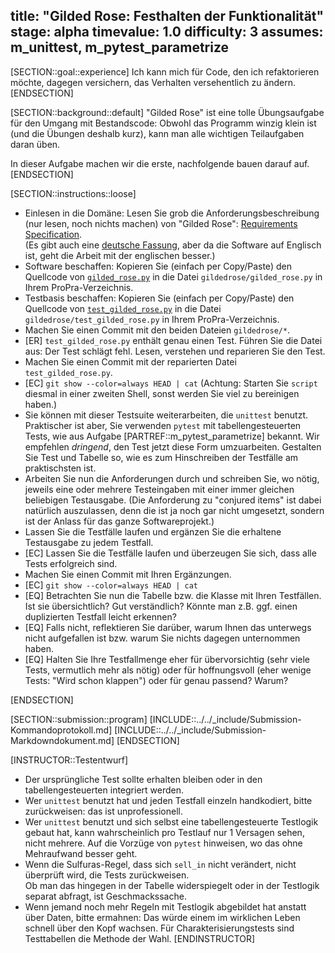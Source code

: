 title: "Gilded Rose: Festhalten der Funktionalität"
stage: alpha
timevalue: 1.0
difficulty: 3
assumes: m_unittest, m_pytest_parametrize
---
[SECTION::goal::experience]
Ich kann mich für Code, den ich refaktorieren möchte, dagegen versichern,
das Verhalten versehentlich zu ändern.
[ENDSECTION]

[SECTION::background::default]
"Gilded Rose" ist eine tolle Übungsaufgabe für den Umgang mit Bestandscode:
Obwohl das Programm winzig klein ist (und die Übungen deshalb kurz), kann man
alle wichtigen Teilaufgaben daran üben.

In dieser Aufgabe machen wir die erste, nachfolgende bauen darauf auf.
[ENDSECTION]


[SECTION::instructions::loose]

- Einlesen in die Domäne:
  Lesen Sie grob die Anforderungsbeschreibung (nur lesen, noch nichts machen) von
  "Gilded Rose": 
  [Requirements Specification](https://github.com/emilybache/GildedRose-Refactoring-Kata/blob/main/GildedRoseRequirements.md).  
  (Es gibt auch eine 
  [deutsche Fassung](https://github.com/emilybache/GildedRose-Refactoring-Kata/blob/main/GildedRoseRequirements_de.md),
  aber da die Software auf Englisch ist, geht die Arbeit mit der englischen besser.)
- Software beschaffen:
  Kopieren Sie (einfach per Copy/Paste) den Quellcode von 
  [`gilded_rose.py`](https://github.com/emilybache/GildedRose-Refactoring-Kata/blob/main/python/gilded_rose.py)
  in die Datei `gildedrose/gilded_rose.py` in Ihrem ProPra-Verzeichnis.
- Testbasis beschaffen:
  Kopieren Sie (einfach per Copy/Paste) den Quellcode von 
  [`test_gilded_rose.py`](https://github.com/emilybache/GildedRose-Refactoring-Kata/blob/main/python/test_gilded_rose.py)
  in die Datei `gildedrose/test_gilded_rose.py` in Ihrem ProPra-Verzeichnis.
- Machen Sie einen Commit mit den beiden Dateien `gildedrose/*`.
- [ER] `test_gilded_rose.py` enthält genau einen Test.
  Führen Sie die Datei aus: Der Test schlägt fehl.
  Lesen, verstehen und reparieren Sie den Test.
- Machen Sie einen Commit mit der reparierten Datei `test_gilded_rose.py`.
- [EC] `git show --color=always HEAD | cat`
  (Achtung: Starten Sie `script` diesmal in einer zweiten Shell, sonst werden Sie viel zu
  bereinigen haben.)
- Sie können mit dieser Testsuite weiterarbeiten, die `unittest` benutzt.
  Praktischer ist aber, Sie verwenden `pytest` mit tabellengesteuerten Tests,
  wie aus Aufgabe [PARTREF::m_pytest_parametrize] bekannt.
  Wir empfehlen _dringend_, den Test jetzt diese Form umzuarbeiten.
  Gestalten Sie Test und Tabelle so, wie es zum Hinschreiben der Testfälle am praktischsten ist.
- Arbeiten Sie nun die Anforderungen durch und schreiben Sie, wo nötig, jeweils
  eine oder mehrere Testeingaben mit einer immer gleichen beliebigen Testausgabe.
  (Die Anforderung zu "conjured items" ist dabei natürlich auszulassen, denn die ist ja noch
  gar nicht umgesetzt, sondern ist der Anlass für das ganze Softwareprojekt.)
- Lassen Sie die Testfälle laufen und ergänzen Sie die erhaltene Testausgabe zu jedem Testfall.
- [EC] Lassen Sie die Testfälle laufen und überzeugen Sie sich, dass alle Tests erfolgreich sind.
- Machen Sie einen Commit mit Ihren Ergänzungen.
- [EC] `git show --color=always HEAD | cat`
- [EQ] Betrachten Sie nun die Tabelle bzw. die Klasse mit Ihren Testfällen.
  Ist sie übersichtlich? Gut verständlich? 
  Könnte man z.B. ggf. einen duplizierten Testfall leicht erkennen?
- [EQ] Falls nicht, reflektieren Sie darüber, warum Ihnen das unterwegs nicht aufgefallen ist
  bzw. warum Sie nichts dagegen unternommen haben.
- [EQ] Halten Sie Ihre Testfallmenge eher für 
  übervorsichtig (sehr viele Tests, vermutlich mehr als nötig) oder für
  hoffnungsvoll (eher wenige Tests: "Wird schon klappen") oder für 
  genau passend? Warum?

[ENDSECTION]

[SECTION::submission::program]
[INCLUDE::../../_include/Submission-Kommandoprotokoll.md]
[INCLUDE::../../_include/Submission-Markdowndokument.md]
[ENDSECTION]

[INSTRUCTOR::Testentwurf]
- Der ursprüngliche Test sollte erhalten bleiben oder in den tabellengesteuerten integriert werden.
- Wer `unittest` benutzt hat und jeden Testfall einzeln handkodiert, bitte zurückweisen:
  das ist unprofessionell.
- Wer `unittest` benutzt und sich selbst eine tabellengesteuerte Testlogik gebaut hat,
  kann wahrscheinlich pro Testlauf nur 1 Versagen sehen, nicht mehrere.
  Auf die Vorzüge von `pytest` hinweisen, wo das ohne Mehraufwand besser geht.
- Wenn die Sulfuras-Regel, dass sich `sell_in` nicht verändert, nicht überprüft wird,
  die Tests zurückweisen.  
  Ob man das hingegen in der Tabelle widerspiegelt oder in der Testlogik separat abfragt,
  ist Geschmackssache.
- Wenn jemand noch mehr Regeln mit Testlogik abgebildet hat anstatt über Daten,
  bitte ermahnen: Das würde einem im wirklichen Leben schnell über den Kopf wachsen.
  Für Charakterisierungstests sind Testtabellen die Methode der Wahl.
[ENDINSTRUCTOR]